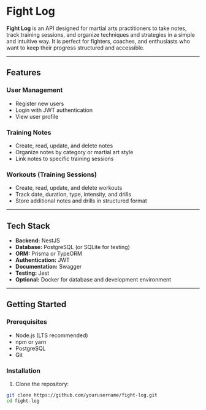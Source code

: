 # Fight Log

**Fight Log** is an API designed for martial arts practitioners to take notes, track training sessions, and organize techniques and strategies in a simple and intuitive way. It is perfect for fighters, coaches, and enthusiasts who want to keep their progress structured and accessible.

---

## Features

### User Management
- Register new users
- Login with JWT authentication
- View user profile

### Training Notes
- Create, read, update, and delete notes
- Organize notes by category or martial art style
- Link notes to specific training sessions

### Workouts (Training Sessions)
- Create, read, update, and delete workouts
- Track date, duration, type, intensity, and drills
- Store additional notes and drills in structured format

---

## Tech Stack
- **Backend:** NestJS
- **Database:** PostgreSQL (or SQLite for testing)
- **ORM:** Prisma or TypeORM
- **Authentication:** JWT
- **Documentation:** Swagger
- **Testing:** Jest
- **Optional:** Docker for database and development environment

---

## Getting Started

### Prerequisites
- Node.js (LTS recommended)
- npm or yarn
- PostgreSQL
- Git

### Installation
1. Clone the repository:

```bash
git clone https://github.com/yourusername/fight-log.git
cd fight-log

